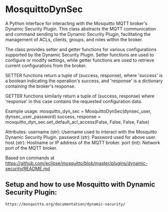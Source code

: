 # MosquittoDynSec 

A Python interface for interacting with the Mosquitto MQTT broker's Dynamic Security Plugin.
This class abstracts the MQTT communication and command sending to the Dynamic Security Plugin,
facilitating the management of ACLs, clients, groups, and roles within the broker.

The class provides setter and getter functions for various configurations supported by the
Dynamic Security Plugin. Setter functions are used to configure or modify settings, while
getter functions are used to retrieve current configurations from the broker.

SETTER functions return a tuple of (success, response), where 'success' is a boolean indicating
the operation's success, and 'response' is a dictionary containing the broker's response.

GETTER functions similarly return a tuple of (success, response) where 'response' in this case
contains the requested configuration data.

Example usage:
    mosquitto_dyn_sec = MosquittoDynSec(dynsec_user, dynsec_user_password)
    success, response = mosquitto_dyn_sec.set_default_acl_access(False, False, False, False)

Attributes:
    username (str): Username used to interact with the Mosquitto Dynamic Security Plugin.
    password (str): Password used for above user.
    host (str): Hostname or IP address of the MQTT broker.
    port (int): Network port of the MQTT broker.

Based on commands at https://github.com/eclipse/mosquitto/blob/master/plugins/dynamic-security/README.md

## Setup and how to use Mosquitto with Dynamic Security Plugin: 
    https://mosquitto.org/documentation/dynamic-security/
